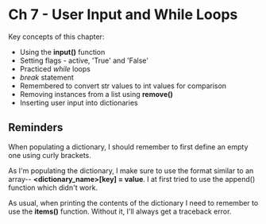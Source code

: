 # Ch 7 - User Input and While Loops

Key concepts of this chapter: <br>
 * Using the **input()** function
 * Setting flags - active, 'True' and 'False'
 * Practiced *while* loops 
 * *break* statement
 * Remembered to convert str values to int values for comparison
 * Removing instances from a list using **remove()**
 * Inserting user input into dictionaries 


 ## Reminders
 
 When populating a dictionary, I should remember to first define an empty one using curly brackets. <br>

 As I'm populating the dictionary, I make sure to use the format similar to an array-- **<dictionary_name>[key] = value**. I at first tried to use the append() function which didn't work. <br>

As usual, when printing the contents of the dictionary I need to remember to use the **items()** function. Without it, I'll always get a traceback error.  

